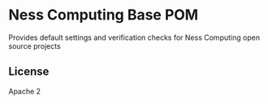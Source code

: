 Ness Computing Base POM
=======================

Provides default settings and verification checks for Ness Computing open source projects

License
-------
Apache 2
